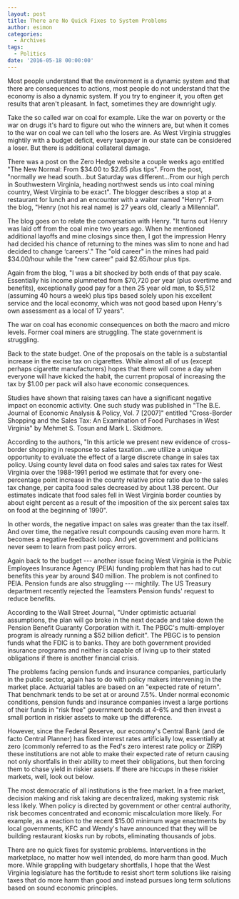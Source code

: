 ```yaml
---
layout: post
title: There are No Quick Fixes to System Problems
author: esimon
categories:
  - Archives
tags:
  - Politics
date: '2016-05-18 00:00:00'
---
```

Most people understand that the environment is a dynamic system and that there are consequences to actions, most people do not understand that the economy is also a dynamic system. If you try to engineer it, you often get results that aren't pleasant. In fact, sometimes they are downright ugly. 

Take the so called war on coal for example. Like the war on poverty or the war on drugs it's hard to figure out who the winners are, but when it comes to the war on coal we can tell who the losers are. As West Virginia struggles mightily with a budget deficit, every taxpayer in our state can be considered a loser. But there is additional collateral damage. 

There was a post on the Zero Hedge website a couple weeks ago entitled "The New Normal: From $34.00 to $2.65 plus tips". From the post, "normally we head south…but Saturday was different…From our high perch in Southwestern Virginia, heading northwest sends us into coal mining country, West Virginia to be exact". The blogger describes a stop at a restaurant for lunch and an encounter with a waiter named "Henry". From the blog, "Henry (not his real name) is 27 years old, clearly a Millennial". 

The blog goes on to relate the conversation with Henry. "It turns out Henry was laid off from the coal mine two years ago. When he mentioned additional layoffs and mine closings since then, I got the impression Henry had decided his chance of returning to the mines was slim to none and had decided to change ‘careers'." The "old career" in the mines had paid $34.00/hour while the "new career" paid $2.65/hour plus tips. 

Again from the blog, "I was a bit shocked by both ends of that pay scale. Essentially his income plummeted from $70,720 per year (plus overtime and benefits), exceptionally good pay for a then 25 year old man, to $5,512 (assuming 40 hours a week) plus tips based solely upon his excellent service and the local economy, which was not good based upon Henry's own assessment as a local of 17 years". 

The war on coal has economic consequences on both the macro and micro levels. Former coal miners are struggling. The state government is struggling. 

Back to the state budget. One of the proposals on the table is a substantial increase in the excise tax on cigarettes. While almost all of us (except perhaps cigarette manufacturers) hopes that there will come a day when everyone will have kicked the habit, the current proposal of increasing the tax by $1.00 per pack will also have economic consequences. 

Studies have shown that raising taxes can have a significant negative impact on economic activity. One such study was published in "The B.E. Journal of Economic Analysis & Policy, Vol. 7 [2007]" entitled "Cross-Border Shopping and the Sales Tax: An Examination of Food Purchases in West Virginia" by Mehmet S. Tosun and Mark L. Skidmore. 

According to the authors, "In this article we present new evidence of cross-border shopping in response to sales taxation…we utilize a unique opportunity to evaluate the effect of a large discrete change in sales tax policy. Using county level data on food sales and sales tax rates for West Virginia over the 1988-1991 period we estimate that for every one-percentage point increase in the county relative price ratio due to the sales tax change, per capita food sales decreased by about 1.38 percent. Our estimates indicate that food sales fell in West Virginia border counties by about eight percent as a result of the imposition of the six percent sales tax on food at the beginning of 1990". 

In other words, the negative impact on sales was greater than the tax itself. And over time, the negative result compounds causing even more harm. It becomes a negative feedback loop. And yet government and politicians never seem to learn from past policy errors. 

Again back to the budget --- another issue facing West Virginia is the Public Employees Insurance Agency (PEIA) funding problem that has had to cut benefits this year by around $40 million. The problem is not confined to PEIA. Pension funds are also struggling --- mightily. The US Treasury department recently rejected the Teamsters Pension funds' request to reduce benefits. 

According to the Wall Street Journal, "Under optimistic actuarial assumptions, the plan will go broke in the next decade and take down the Pension Benefit Guaranty Corporation with it. The PBGC's multi-employer program is already running a $52 billion deficit". The PBGC is to pension funds what the FDIC is to banks. They are both government provided insurance programs and neither is capable of living up to their stated obligations if there is another financial crisis. 

The problems facing pension funds and insurance companies, particularly in the public sector, again has to do with policy makers intervening in the market place. Actuarial tables are based on an "expected rate of return". That benchmark tends to be set at or around 7.5%. Under normal economic conditions, pension funds and insurance companies invest a large portions of their funds in "risk free" government bonds at 4-6% and then invest a small portion in riskier assets to make up the difference. 

However, since the Federal Reserve, our economy's Central Bank (and de facto Central Planner) has fixed interest rates artificially low, essentially at zero (commonly referred to as the Fed's zero interest rate policy or ZIRP) these institutions are not able to make their expected rate of return causing not only shortfalls in their ability to meet their obligations, but then forcing them to chase yield in riskier assets. If there are hiccups in these riskier markets, well, look out below. 

The most democratic of all institutions is the free market. In a free market, decision making and risk taking are decentralized, making systemic risk less likely. When policy is directed by government or other central authority, risk becomes concentrated and economic miscalculation more likely. For example, as a reaction to the recent $15.00 minimum wage enactments by local governments, KFC and Wendy's have announced that they will be building restaurant kiosks run by robots, eliminating thousands of jobs. 

There are no quick fixes for systemic problems. Interventions in the marketplace, no matter how well intended, do more harm than good. Much more. While grappling with budgetary shortfalls, I hope that the West Virginia legislature has the fortitude to resist short term solutions like raising taxes that do more harm than good and instead pursues long term solutions based on sound economic principles. 

